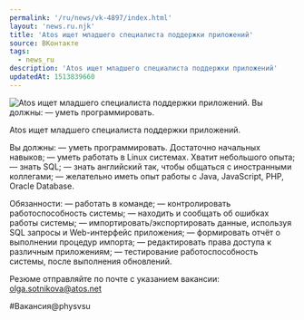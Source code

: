 ```yaml
---
permalink: '/ru/news/vk-4897/index.html'
layout: 'news.ru.njk'
title: 'Atos ищет младшего специалиста поддержки приложений'
source: ВКонтакте
tags:
  - news_ru
description: 'Atos ищет младшего специалиста поддержки приложений'
updatedAt: 1513839660
---
```

![Atos ищет младшего специалиста поддержки приложений. Вы должны: — уметь программировать.](https://sun9-26.userapi.com/impf/c841535/v841535792/4decb/37IQbjOExsI.jpg?size=900x600&quality=96&proxy=1&sign=55bab3cda697b7a923e4ceb3bacffed6&c_uniq_tag=fNZy7fBlBrCdvSrdMAi1KndEn1snw1sP8_wi1Sv7F8Q&type=album)

Atos ищет младшего специалиста поддержки приложений.

Вы должны:
— уметь программировать. Достаточно начальных навыков;
— уметь работать в Linux системах. Хватит небольшого опыта;
— знать SQL;
— знать английский так, чтобы общаться с иностранными коллегами;
— желательно иметь опыт работы с Java, JavaScript, PHP, Oracle Database.

Обязанности:
— работать в команде;
— контролировать работоспособность системы;
— находить и сообщать об ошибках работы системы;
— импортировать/экспортировать данные, используя SQL запросы и Web-интерфейс приложения;
— формировать отчёт о выполнении процедур импорта;
— редактировать права доступа к различным приложениям;
— тестирование работоспособность системы, после выполнения обновлений.

Резюме отправляйте по почте с указанием вакансии: olga.sotnikova@atos.net

#Вакансия@physvsu
